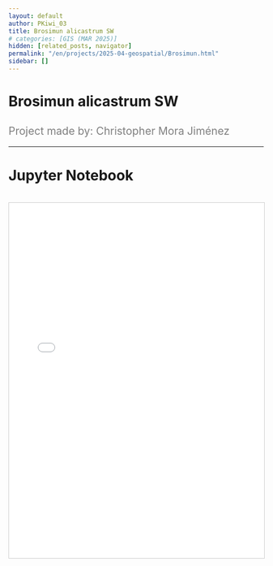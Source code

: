 ```yaml
---
layout: default
author: PKiwi_03
title: Brosimun alicastrum SW
# categories: [GIS (MAR 2025)]
hidden: [related_posts, navigator]
permalink: "/en/projects/2025-04-geospatial/Brosimun.html"
sidebar: []
---
```


# Brosimun alicastrum SW

<h2 style="color: gray; font-weight: normal;">
Project made by: Christopher Mora Jiménez 
</h2>

---

# Jupyter Notebook
<br>

<iframe 
    src="/assets/html/2025-04-geospatial/christopher_mora.html" 
    width="100%" 
    height="700" 
    style="border: 1px solid #ccc;"
></iframe>